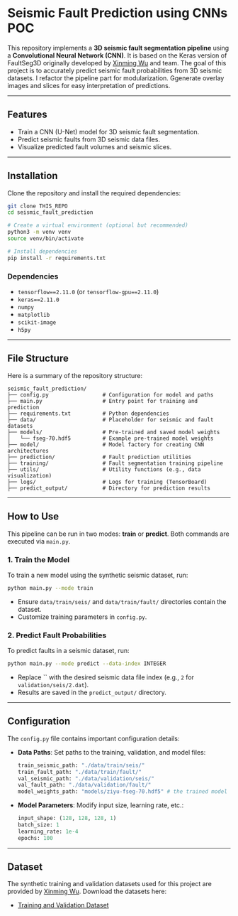 # Seismic Fault Prediction using CNNs POC

This repository implements a **3D seismic fault segmentation pipeline** using a **Convolutional Neural Network (CNN)**. It is based on the Keras version of FaultSeg3D originally developed by [Xinming Wu](http://www.jsg.utexas.edu/wu/) and team. The goal of this project is to accurately predict seismic fault probabilities from 3D seismic datasets. I refactor the pipeline part for modularization. Ggenerate overlay images and slices for easy interpretation of predictions.

---

## Features

- Train a CNN (U-Net) model for 3D seismic fault segmentation.
- Predict seismic faults from 3D seismic data files.
- Visualize predicted fault volumes and seismic slices. 

---

## Installation

Clone the repository and install the required dependencies:

```bash
git clone THIS_REPO
cd seismic_fault_prediction

# Create a virtual environment (optional but recommended)
python3 -m venv venv
source venv/bin/activate

# Install dependencies
pip install -r requirements.txt
```

### Dependencies

- `tensorflow==2.11.0` (or `tensorflow-gpu==2.11.0`)
- `keras==2.11.0`
- `numpy`
- `matplotlib`
- `scikit-image`
- `h5py`

---

## File Structure

Here is a summary of the repository structure:

```plaintext
seismic_fault_prediction/
├── config.py                 # Configuration for model and paths
├── main.py                   # Entry point for training and prediction
├── requirements.txt          # Python dependencies
├── data/                     # Placeholder for seismic and fault datasets
├── models/                   # Pre-trained and saved model weights
│   └── fseg-70.hdf5          # Example pre-trained model weights
├── model/                    # Model factory for creating CNN architectures
├── prediction/               # Fault prediction utilities
├── training/                 # Fault segmentation training pipeline
├── utils/                    # Utility functions (e.g., data visualization)
├── logs/                     # Logs for training (TensorBoard)
├── predict_output/           # Directory for prediction results
```

---

## How to Use

This pipeline can be run in two modes: **train** or **predict**. Both commands are executed via `main.py`.

### 1. Train the Model

To train a new model using the synthetic seismic dataset, run:

```bash
python main.py --mode train
```

- Ensure `data/train/seis/` and `data/train/fault/` directories contain the dataset.
- Customize training parameters in `config.py`.

### 2. Predict Fault Probabilities

To predict faults in a seismic dataset, run:

```bash
python main.py --mode predict --data-index INTEGER
```

- Replace `` with the desired seismic data file index (e.g., `2` for `validation/seis/2.dat`).
- Results are saved in the `predict_output/` directory.

---

## Configuration

The `config.py` file contains important configuration details:

- **Data Paths**: Set paths to the training, validation, and model files:
  ```python
  train_seismic_path: "./data/train/seis/"
  train_fault_path: "./data/train/fault/"
  val_seismic_path: "./data/validation/seis/"
  val_fault_path: "./data/validation/fault/"
  model_weights_path: "models/ziyu-fseg-70.hdf5" # the trained model -> models/fseg-70.hdf5
  ```
- **Model Parameters**: Modify input size, learning rate, etc.:
  ```python
  input_shape: (128, 128, 128, 1)
  batch_size: 1
  learning_rate: 1e-4
  epochs: 100
  ```

---


## Dataset

The synthetic training and validation datasets used for this project are provided by [Xinming Wu](http://www.jsg.utexas.edu/wu/). Download the datasets here:

- [Training and Validation Dataset](https://drive.google.com/drive/folders/1FcykAxpqiy2NpLP1icdatrrSQgLRXLP8)


